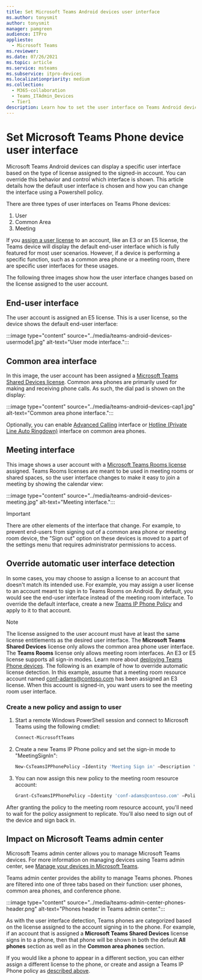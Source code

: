 ```yaml
---
title: Set Microsoft Teams Android devices user interface
ms.author: tonysmit
author: tonysmit
manager: pamgreen
audience: ITPro
appliesto: 
  - Microsoft Teams
ms.reviewer: 
ms.date: 07/26/2021
ms.topic: article
ms.service: msteams
ms.subservice: itpro-devices
ms.localizationpriority: medium
ms.collection: 
  - M365-collaboration
  - Teams_ITAdmin_Devices
  - Tier1
description: Learn how to set the user interface on Teams Android devices.
---
```


# Set Microsoft Teams Phone device user interface

Microsoft Teams Android devices can display a specific user interface based on the type of license assigned to the signed-in account. You can override this behavior and control which interface is shown. This article details how the default user interface is chosen and how you can change the interface using a Powershell policy.

There are three types of user interfaces on Teams Phone devices:

1. User
2. Common Area
3. Meeting

If you [assign a user license](/microsoftteams/user-access) to an account, like an E3 or an E5 license, the Teams device will display the default end-user interface which is fully featured for most user scenarios. However, if a device is performing a specific function, such as a common area phone or a meeting room, there are specific user interfaces for these usages.

The following three images show how the user interface changes based on the license assigned to the user account.

## End-user interface

The user account is assigned an E5 license. This is a user license, so the device shows the default end-user interface:

:::image type="content" source="../media/teams-android-devices-usermode1.jpg" alt-text="User mode interface.":::

## Common area interface

In this image, the user account has been assigned a [Microsoft Teams Shared Devices license](/microsoftteams/teams-add-on-licensing/teams-shared-device-license). Common area phones are primarily used for making and receiving phone calls. As such, the dial pad is shown on the display:

:::image type="content" source="../media/teams-android-devices-cap1.jpg" alt-text="Common area phone interface.":::

Optionally, you can enable [Advanced Calling](/microsoftteams/set-up-common-area-phones) interface or [Hotline (Private Line Auto Ringdown)](/microsoftteams/set-up-common-area-phones) interface on common area phones. 

## Meeting interface

This image shows a user account with a [Microsoft Teams Rooms license](/MicrosoftTeams/rooms/rooms-licensing) assigned. Teams Rooms licenses are meant to be used in meeting rooms or shared spaces, so the user interface changes to make it easy to join a meeting by showing the calendar view:

:::image type="content" source="../media/teams-android-devices-meeting.jpg" alt-text="Meeting interface.":::

> [!IMPORTANT]
> There are other elements of the interface that change. For example, to prevent end-users from signing out of a common area phone or meeting room device, the "Sign out" option on these devices is moved to a part of the settings menu that requires administrator permissions to access.

## Override automatic user interface detection

In some cases, you may choose to assign a license to an account that doesn't match its intended use. For example, you may assign a user license to an account meant to sign in to Teams Rooms on Android. By default, you would see the end-user interface instead of the meeting room interface. To override the default interface, create a new [Teams IP Phone Policy](/powershell/module/skype/new-csteamsipphonepolicy) and apply to it to that account.  

> [!NOTE]
> The license assigned to the user account must have at least the same license entitlements as the desired user interface. The **Microsoft Teams Shared Devices** license only allows the common area phone user interface. The **Teams Rooms** license only allows meeting room interfaces. An E3 or E5 license supports all sign-in modes. Learn more about [deploying Teams Phone devices](https://techcommunity.microsoft.com/t5/microsoft-teams-blog/how-to-deploy-teams-phone-devices/ba-p/3994979). 
The following is an example of how to override automatic license detection. In this example, assume that a meeting room resource account named conf-adams@contoso.com has been assigned an E3 license. When this account is signed-in, you want users to see the meeting room user interface.

### Create a new policy and assign to user

1. Start a remote Windows PowerShell session and connect to Microsoft Teams using the following cmdlet:

    ``` Powershell
    Connect-MicrosoftTeams
    ```

2. Create a new Teams IP Phone policy and set the sign-in mode to "MeetingSignIn":

   ``` Powershell
   New-CsTeamsIPPhonePolicy –Identity 'Meeting Sign in' –Description 'Meeting Sign In Phone Policy' -SignInMode 'MeetingSignIn'

   ```

3. You can now assign this new policy to the meeting room resource account:

   ``` Powershell
   Grant-CsTeamsIPPhonePolicy –Identity 'conf-adams@contoso.com' –PolicyName 'Meeting Sign In'
   ```

After granting the policy to the meeting room resource account, you'll need to wait for the policy assignment to replicate. You'll also need to sign out of the device and sign back in.

## Impact on Microsoft Teams admin center

Microsoft Teams admin center allows you to manage Microsoft Teams devices. For more information on managing devices using Teams admin center, see [Manage your devices in Microsoft Teams](device-management.md).

Teams admin center provides the ability to manage Teams phones. Phones are filtered into one of three tabs based on their function: user phones, common area phones, and conference phone.

 :::image type="content" source="../media/teams-admin-center-phones-header.png" alt-text="Phones header in Teams admin center.":::

As with the user interface detection, Teams phones are categorized based on the license assigned to the account signing in to the phone. For example, if an account that is assigned a **Microsoft Teams Shared Devices** license signs in to a phone, then that phone will be shown in both the default **All phones** section as well as in the **Common area phones** section.

If you would like a phone to appear in a different section, you can either assign a different license to the phone, or create and assign a Teams IP Phone policy as [described above](#override-automatic-user-interface-detection).
